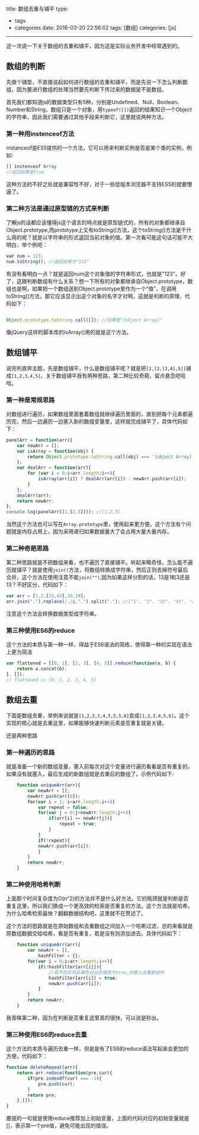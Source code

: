 title: 数组去重与铺平
type:
  - tags
  - categories
date: 2016-03-20 22:56:02
tags: [数组]
categories: [js]
---
这一次说一下关于数组的去重和铺平，因为这是实际业务开发中经常遇到的。
## 数组的判断
先做个铺垫，不直接说起如何进行数组的去重和铺平，而是先说一下怎么判断数组，因为要进行数组的处理当然要先判断下传过来的数据是不是数组。

首先我们都知道js的数据类型只有5种，分别是Undefined、Null、Boolean、Number和String，数组只是一个对象，用`typeof([])`返回的结果知识一个Object的字符串，因此我们需要通过其他手段来判断它，这里就说两种方法。
### 第一种用instenceof方法
instanceof是ES5提供的一个方法，它可以用来判断实例是否是某个类的实例，例如:
```javascript
[] instenceof Array
//返回结果是true
```
这种方法的不好之处就是兼容性不好，对于一些低版本浏览器不支持ES5的就要懵逼了。
### 第二种方法是通过原型链的方式来判断
了解js的话都应该懂得js这个语言的特点就是原型链式的，所有的对象都继承自Object.prototype,而prototype上又有toString()方法，这个toString()方法是干什么用的呢？就是以字符串的形式返回当前对象的值。第一次看可能这句话可能不大明白，举个例吧：
```javascript
var num = 123;
num.toString(); //返回结果为"123"
```
有没有看明白一点？就是返回num这个对象值的字符串形式，也就是"123"。好了，这跟判断数组有什么关系？想一下所有的对象都继承自Object.prototype，数组也是啊，如果把一个数组送到Object.prototype里作为一个“值”，在调用toString()方法，那它应该显示出这个对象的名字才对啊，这就是判断的原理，代码如下：
```javascript

Object.prototype.toString.call([]); //结果是"[object Array]"

```
像jQuery这样的脚本库的isArray()用的就是这个方法。

## 数组铺平
说完判直奔主题，先是数组铺平，什么是数组铺平呢？就是把`[1,[2,[3,4],5]]`铺成`[1,2,3,4,5]`。关于数组铺平我有两种思路，第二种比较奇葩，留点悬念吧哈哈。

### 第一种是常规思路
对数组进行遍历，如果数组里面套着数组就继续遍历里面的，直到把每个元素都遍历完，然后一边遍历一边塞入新的数组变量里，这样就完成铺平了，具体代码如下：
```javascript
panelArr = function(arr){
    var newArr = [];
    var isArray = function(obj) {
        return Object.prototype.toString.call(obj) === '[object Array]';
    };
    var dealArr = function(arr){
        for (var i = 0;i<arr.length;i++){
            isArray(arr[i]) ? dealArr(arr[i]) : newArr.push(arr[i]);
        }
    };
    dealArr(arr);
    return newArr;
};
console.log(panelArr([1,[2,3]])); //[1,2,3]
```
当然这个方法也可以写在`Array.prototype`里，使用起来更方便。这个方法有个问题就是内存占用上，因为采用递归如果数据量大了会占用大量大量内存。
### 第二种奇葩思路
第二种思路就是不把数组来看，也不遍历了直接铺平。听起来略奇怪，怎么能不遍历就铺平？就是使用`join()`方法，将数组转换成字符串，然后正则去掉符号最后合并，这个方法在使用注意不能`join("")`,因为如果这样分割的话，13是1和3还是13？不好区分，代码如下：
```javascript
var arr = [1,2,[33,43],20,19];
arr.join(".").replace(/,/g,".").split("."); //["1", "2", "33", "43", "20", "19"]
```
注意这个方法会转换数据类型成字符串。

### 第三种使用ES6的reduce
这个方法的本质与第一种一样，得益于ES6语法的简练，使得第一种的实现在语法上更为简洁
```javascript
var flattened = [[0, 1], [2, 3], [4, 5]].reduce(function(a, b) {
    return a.concat(b);
}, []);
// flattened is [0, 1, 2, 3, 4, 5]
```
## 数组去重
下面是数组去重，举例来说就是`[1,2,3,3,4,5,5,5,6]`变成`[1,2,3,4,5,6]`。这个实现的核心就是去重这里，如果能够快速判断元素是否重复就是关键。

还是两种思路
### 第一种遍历的思路
就是准备一个新的数组变量，塞入前每次对这个变量进行遍历看看是否有重复的，如果没有就塞入，最后生成的新数组就是去重后的数组了。示例代码如下:
```javascript
	function uniqueArr(arr){
		var newArr = [];
		newArr.push(arr[0]);
		for(var i = 1; i<arr.length;i++){
			var repeat = false;
			for(var j = 0;j<newArr.length;j++){
				if(arr[i] == newArr[j]){
					repeat = true;
				}
			}
			if(!repeat){
			newArr.push(arr[i]);
			}
		}
		return newArr;
	}
```
### 第二种使用哈希判断
上面那个时间复杂度为O(n^2)的方法并不是什么好方法，它的瓶颈就是判断是否重复这里，所以我们换成一个更高效的检索是否重复的方法，这个方法就是哈希，为什么哈希检索最快？翻翻数据结构吧，这里就不在赘述了。

这个方法的思路就是在原始数组和去重数组之间加入一个哈希过滤，总的来看就是原数组数据交给哈希，看是否有重复，若是没有则添加进去。具体代码如下：
```javascript
	function uniqueArr(arr){
		var newArr = [],
			hashFilter = {};
		for(var i = 0;i<arr.length;i++){
			if(!hashFilter[arr[i]]){
				//若不存在将此属性对应的值改为true,并塞入去重数组中
				hashFilter[arr[i]] = true;
				newArr.push(arr[i]);
			}
		}
		return newArr;
	}
```
我青睐第二种，因为在判断是否重复这里真的很快，可以说是秒出。

### 第三种使用ES6的reduce去重
这个方法的本质与遍历去重一样，但是是有了ES6的reduce语法写起来会更加的方便，代码如下：
```javascript
function deleteRepeat(arr){
    return arr.reduce(function(pre,cur){
        if(pre.indexOf(cur) === -1){
            pre.push(cur);
        }
        return pre;
    },[]);
}
```
要提的一句就是使用reduce推荐加上初始变量，上面的代码对应的初始变量就是[]，表示第一个pre值，避免可能出现的错误。